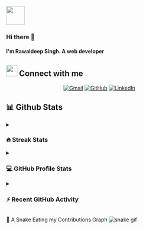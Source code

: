 ## <img src = "https://user-images.githubusercontent.com/63050133/156777293-72a6e681-2582-4a9d-ad92-09d1181d47c7.gif" height = 50px>
### Hi there 👋
#### I'm Rawaldeep Singh. A web developer

## <img src="https://media.giphy.com/media/iY8CRBdQXODJSCERIr/giphy.gif" height="30px"> Connect with me
<p align="center">
	<a href="mailto:rawaldeepsingh26@gmail.com"><img img src="https://img.shields.io/badge/gmail-%23EA4335.svg?style=plastic&logo=gmail&logoColor=white" alt="Gmail"/></a>
	<a href="https://github.com/rawaldeepSingh"><img src="https://img.shields.io/badge/github-%23181717.svg?style=plastic&logo=github&logoColor=white" alt="GitHub"/></a>
	<a href="https://www.linkedin.com/in/rawaldeep/"><img src="https://img.shields.io/badge/linkedin-%230A66C2.svg?style=plastic&logo=linkedin&logoColor=white" alt="LinkedIn"/></a>
</p>

## 📊 Github Stats

<details><summary><h3> 🔥 Streak Stats</h3></summary>

----	

<p align="center"><img src="https://github-readme-streak-stats.herokuapp.com/?user=rawaldeepSingh&theme=ayu-light" alt="rawaldeepSingh" /></p>
	
</details>
  
<details><summary><h3>💻 GitHub Profile Stats</h3></summary>

----
	
<p align="center">
    <a href="https://github.com/anuraghazra/github-readme-stats">
	    <img alt="rawaldeepSingh's Github Stats" src="https://github-readme-stats.vercel.app/api?username=rawaldeepSingh&show_icons=true&count_private=true&locale=en&theme=ayu-light&layout=compact" height="230px"/></a>
	  <img src="https://github-readme-stats.vercel.app/api/top-langs?username=rawaldeepSingh&langs_count=10&show_icons=true&locale=en&theme=ayu-light" alt="rawaldeepSingh" height="230px"/>
<br/>

  <b>Note:</b> Top languages is only a metric of the languages my public code consists of and doesn't reflect experience or skill level.
  </p>
</details>

<details><summary><h3>⚡ Recent GitHub Activity</h3></summary>

----

<a href="https://github.com/rawaldeepSingh"><img alt="rawaldeepSingh's Activity Graph" src="https://activity-graph.herokuapp.com/graph?username=rawaldeepSingh&custom_title=rawaldeepSingh's%20Contribution%20Graph&theme=minimal" /></a>
 
</details>

🐍 A Snake Eating my Contributions Graph
![snake gif](https://github.com/rawaldeepSingh/rawaldeepSingh/blob/output/github-contribution-grid-snake.gif)

<!--
**rawaldeepSingh/rawaldeepSingh** is a ✨ _special_ ✨ repository because its `README.md` (this file) appears on your GitHub profile.

Here are some ideas to get you started:

- 🔭 I’m currently working on ...
- 🌱 I’m currently learning ...
- 👯 I’m looking to collaborate on ...
- 🤔 I’m looking for help with ...
- 💬 Ask me about ...
- 📫 How to reach me: ...
- 😄 Pronouns: ...
- ⚡ Fun fact: ...
-->
